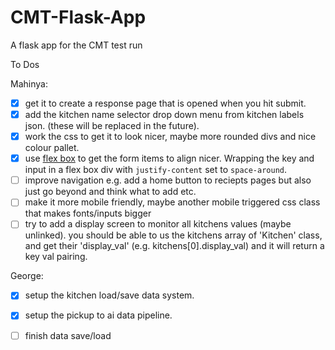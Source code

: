 # CMT-Flask-App
A flask app for the CMT test run

To Dos

Mahinya:
- [x] get it to create a response page that is opened when you hit submit.
- [x] add the kitchen name selector drop down menu from kitchen labels json. (these will be replaced in the future).
- [x] work the css to get it to look nicer, maybe more rounded divs and nice colour pallet.
- [x] use [flex box](https://css-tricks.com/snippets/css/a-guide-to-flexbox/) to get the form items to align nicer. Wrapping the key and input in a flex box div with `justify-content` set to `space-around`.
- [ ] improve navigation e.g. add a home button to reciepts pages but also just go beyond and think what to add etc.
- [ ] make it more mobile friendly, maybe another mobile triggered css class that makes fonts/inputs bigger 
- [ ] try to add a display screen to monitor all kitchens values (maybe unlinked). you should be able to us the kitchens array of 'Kitchen' class, and get their 'display_val' (e.g. kitchens[0].display_val) and it will return a key val pairing.

George: 
- [x] setup the kitchen load/save data system.
- [x] setup the pickup to ai data pipeline.
- [ ] finish data save/load

